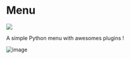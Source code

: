 # Menu

<a href="https://discord.gg/7ePV4RJCKH">
<img src="https://discord.com/api/guilds/874961789551542272/widget.png?style=banner2"/>
</a>

A simple Python menu with awesomes plugins !

![image](https://user-images.githubusercontent.com/66211574/174402023-0b47f0c4-83f3-46b8-bdc0-37838eaaf553.png)

